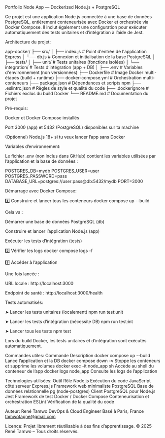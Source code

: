 Portfolio Node App — Dockerized Node.js + PostgreSQL

Ce projet est une application Node.js connectée à une base de données PostgreSQL, entièrement conteneurisée avec Docker et orchestrée via Docker Compose.
Il inclut également une configuration pour exécuter automatiquement des tests unitaires et d’intégration à l’aide de Jest.

Architecture du projet:

app-docker/
├── src/
│   ├── index.js          # Point d'entrée de l'application Express
│   └── db.js             # Connexion et initialisation de la base PostgreSQL
│
├── tests/
│   ├── unit/             # Tests unitaires (fonctions isolées)
│   └── integration/      # Tests d’intégration (app + DB)
│
├── .env                  # Variables d'environnement (non versionnées)
├── Dockerfile            # Image Docker multi-étapes (build + runtime)
├── docker-compose.yml    # Orchestration multi-conteneurs
├── package.json          # Dépendances et scripts npm
├── .eslintrc.json        # Règles de style et qualité du code
├── .dockerignore         # Fichiers exclus du build Docker
└── README.md             # Documentation du projet

Pré-requis:

Docker et Docker Compose installés

Port 3000 (app) et 5432 (PostgreSQL) disponibles sur ta machine

(Optionnel) Node.js 18+ si tu veux lancer l’app sans Docker


Variables d’environnement:

Le fichier .env (non inclus dans GitHub) contient les variables utilisées par l’application et la base de données :

POSTGRES_DB=mydb
POSTGRES_USER=user
POSTGRES_PASSWORD=pass
DATABASE_URL=postgres://user:pass@db:5432/mydb
PORT=3000


Démarrage avec Docker Compose:

1️⃣ Construire et lancer tous les conteneurs
docker compose up --build

Cela va :

Démarrer une base de données PostgreSQL (db)

Construire et lancer l’application Node.js (app)

Exécuter les tests d’intégration (tests)

2️⃣ Vérifier les logs
docker compose logs -f

3️⃣ Accéder à l’application

Une fois lancée :

URL locale : http://localhost:3000

Endpoint de santé : http://localhost:3000/health


Tests automatisés:

➤ Lancer les tests unitaires (localement)
npm run test:unit

➤ Lancer les tests d’intégration (nécessite DB)
npm run test:int

➤ Lancer tous les tests
npm test


Lors du build Docker, les tests unitaires et d’intégration sont exécutés automatiquement.

Commandes utiles:
Commande	                    Description
docker compose up --build	    Lance l’application et la DB
docker compose down -v	      Stoppe les conteneurs et supprime les volumes
docker exec -it node_app sh	  Accède au shell du conteneur de l’app
docker logs node_app	        Consulte les logs de l’application

Technologies utilisées:
Outil	                    Rôle
Node.js	                  Exécution du code JavaScript côté serveur
Express.js	              Framework web minimaliste
PostgreSQL	              Base de données relationnelle
pg (node-postgres)	      Client PostgreSQL pour Node.js
Jest	                    Framework de test
Docker / Docker Compose	  Conteneurisation et orchestration
ESLint	                  Vérification de la qualité du code


Auteur:
René Tamwo
DevOps & Cloud Engineer
Basé à Paris, France
tamwotagne@gmail.com

Licence:
Projet librement réutilisable à des fins d’apprentissage.
© 2025 René Tamwo – Tous droits réservés.
